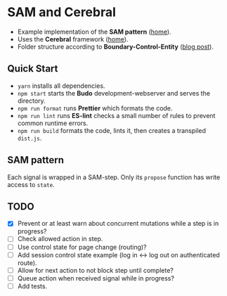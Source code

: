 # SAM and Cerebral
- Example implementation of the **SAM pattern** ([home](http://sam.js.org/)).
- Uses the **Cerebral** framework ([home](http://cerebraljs.com/)).
- Folder structure according to **Boundary-Control-Entity** ([blog post](http://www.adam-bien.com/roller/abien/entry/bureaucratic_design_with_java_ee)).

## Quick Start
- `yarn` installs all dependencies.
- `npm start` starts the **Budo** development-webserver and serves the directory.
- `npm run format` runs **Prettier** which formats the code.
- `npm run lint` runs **ES-lint** checks a small number of rules to prevent common runtime errors.
- `npm run build` formats the code, lints it, then creates a transpiled `dist.js`.

## SAM pattern
Each signal is wrapped in a SAM-step. Only its `propose` function has write access to `state`.

## TODO
- [x] Prevent or at least warn about concurrent mutations while a step is in progress?
- [ ] Check allowed action in step.
- [ ] Use control state for page change (routing)?
- [ ] Add session control state example (log in <-> log out on authenticated route).
- [ ] Allow for next action to not block step until complete?
- [ ] Queue action when received signal while in progress?
- [ ] Add tests.
